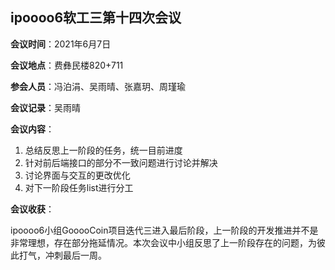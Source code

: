 ## ipoooo6软工三第十四次会议

**会议时间**：2021年6月7日

**会议地点**：费彝民楼820+711

**参会人员**：冯泊涓、吴雨晴、张嘉玥、周瑾瑜

**会议记录**：吴雨晴

**会议内容**：

1. 总结反思上一阶段的任务，统一目前进度
2. 针对前后端接口的部分不一致问题进行讨论并解决
3. 讨论界面与交互的更改优化
4. 对下一阶段任务list进行分工

**会议收获**：

ipoooo6小组GooooCoin项目迭代三进入最后阶段，上一阶段的开发推进并不是非常理想，存在部分拖延情况。本次会议中小组反思了上一阶段存在的问题，为彼此打气，冲刺最后一周。